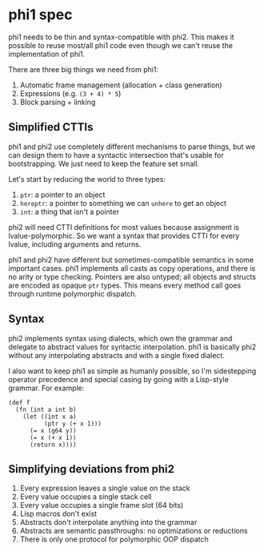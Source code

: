# phi1 spec
phi1 needs to be thin and syntax-compatible with phi2. This makes it possible to
reuse most/all phi1 code even though we can't reuse the implementation of phi1.

There are three big things we need from phi1:

1. Automatic frame management (allocation + class generation)
2. Expressions (e.g. `(3 + 4) * 5`)
3. Block parsing + linking

## Simplified CTTIs
phi1 and phi2 use completely different mechanisms to parse things, but we can
design them to have a syntactic intersection that's usable for bootstrapping. We
just need to keep the feature set small.

Let's start by reducing the world to three types:

1. `ptr`: a pointer to an object
2. `hereptr`: a pointer to something we can `unhere` to get an object
3. `int`: a thing that isn't a pointer

phi2 will need CTTI definitions for most values because assignment is
lvalue-polymorphic. So we want a syntax that provides CTTI for every lvalue,
including arguments and returns.

phi1 and phi2 have different but sometimes-compatible semantics in some
important cases. phi1 implements all casts as copy operations, and there is no
arity or type checking. Pointers are also untyped; all objects and structs are
encoded as opaque `ptr` types. This means every method call goes through runtime
polymorphic dispatch.

## Syntax
phi2 implements syntax using dialects, which own the grammar and delegate to
abstract values for syntactic interpolation. phi1 is basically phi2 without any
interpolating abstracts and with a single fixed dialect.

I also want to keep phi1 as simple as humanly possible, so I'm sidestepping
operator precedence and special casing by going with a Lisp-style grammar. For
example:

```
(def f
  (fn (int a int b)
    (let ((int x a)
          (ptr y (+ x 1)))
      (= x (g64 y))
      (= x (+ x 1))
      (return x))))
```

## Simplifying deviations from phi2
1. Every expression leaves a single value on the stack
2. Every value occupies a single stack cell
3. Every value occupies a single frame slot (64 bits)
4. Lisp macros don't exist
5. Abstracts don't interpolate anything into the grammar
6. Abstracts are semantic passthroughs: no optimizations or reductions
7. There is only one protocol for polymorphic OOP dispatch
